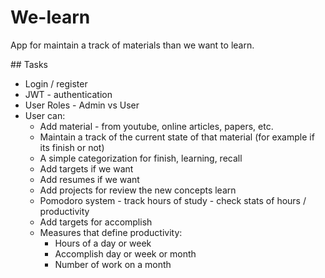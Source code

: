 # We-learn
App for maintain a track of materials than we want to learn.

## Tasks
* Login / register
* JWT - authentication
* User Roles - Admin vs User
* User can:
    * Add material - from youtube, online articles, papers, etc.
    * Maintain a track of the current state of that material (for example if its finish or not)
    * A simple categorization for finish, learning, recall
    * Add targets if we want
    * Add resumes if we want
    * Add projects for review the new concepts learn
    * Pomodoro system - track hours of study - check stats of hours / productivity
    * Add targets for accomplish
    * Measures that define productivity:
        * Hours of a day or week
        * Accomplish day or week or month
        * Number of work on a month
